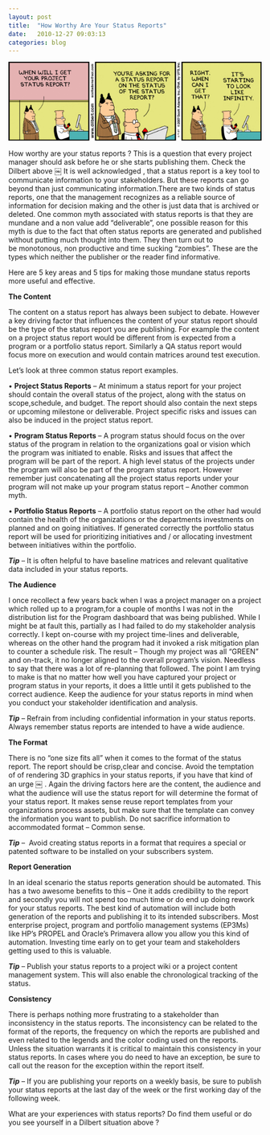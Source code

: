 ```yaml
---
layout: post
title:  "How Worthy Are Your Status Reports"
date:   2010-12-27 09:03:13
categories: blog
---
```

![DilbertStatus](/img/dilbertstatus.gif)

How worthy are your status reports ? This is a question that every project manager should ask before he or she starts publishing them. Check the Dilbert above ￼
It is well acknowledged , that a status report is a key tool to communicate information to your stakeholders. But these reports can go beyond than just communicating information.There are two kinds of status reports, one that the management recognizes as a reliable source of information for decision making and the other is just data that is archived or deleted. One common myth associated with status reports is that they are mundane and a non value add “deliverable”, one possible reason for this myth is due to the fact that often status reports are generated and published without putting much thought into them. They then turn out to be monotonous, non productive and time sucking “zombies”. These are the types which neither the publisher or the reader find informative.

Here are 5 key areas and 5 tips for making those mundane status reports more useful and effective.

**The Content**

The content on a status report has always been subject to debate. However a key driving factor that influences the content of your status report should be the type of the status report you are publishing. For example the content on a project status report would be different from is expected from a program or a portfolio status report. Similarly a QA status report would focus more on execution and would contain matrices around test execution.

Let’s look at three common status report examples.

•	**Project Status Reports** – At minimum a status report for your project should contain the overall status of the project, along with the status on scope,schedule, and budget. The report should also contain the next steps or upcoming milestone or deliverable. Project specific risks and issues can also be induced in the project status report.

•	**Program Status Reports** – A program status should focus on the over status of the program in relation to the organizations goal or vision which the program was initiated to enable. Risks and issues that affect the program will be part of the report. A high level status of the projects under the program will also be part of the program status report. However remember just concatenating all the project status reports under your program will not make up your program status report – Another common myth.

•	**Portfolio Status Reports** – A portfolio status report on the other had would contain the health of the organizations or the departments investments on planned and on going initiatives. If generated correctly the portfolio status report will be used for prioritizing initiatives and / or allocating investment between initiatives within the portfolio.

**_Tip_** – It is often helpful to have baseline matrices and relevant qualitative data included in your status reports.

**The Audience**

I once recollect a few years back when I was a project manager on a project which rolled up to a program,for a couple of months I was not in the distribution list for the Program dashboard that was being published. While I might be at fault this, partially as I had failed to do my stakeholder analysis correctly. I kept on-course with my project time-lines and deliverable, whereas on the other hand the program had it invoked a risk mitigation plan to counter a schedule risk. The result – Though my project was all “GREEN” and on-track, it no longer aligned to the overall program’s vision. Needless to say that there was a lot of re-planning that followed. The point I am trying to make is that no matter how well you have captured your project or program status in your reports, it does a little until it gets published to the correct audience. Keep the audience for your status reports in mind when you conduct your stakeholder identification and analysis.

**_Tip_** – Refrain from including confidential information in your status reports. Always remember status reports are intended to have a wide audience.

**The Format**

There is no “one size fits all” when it comes to the format of the status report. The report should be crisp,clear and concise. Avoid the temptation of of rendering 3D graphics in your status reports, if you have that kind of an urge ￼ . Again the driving factors here are the content, the audience and what the audience will use the status report for will determine the format of your status report. It makes sense reuse report templates from your organizations process assets, but make sure that the template can convey the information you want to publish. Do not sacrifice information to accommodated format – Common sense.

**_Tip_** –  Avoid creating status reports in a format that requires a special or patented software to be installed on your subscribers system.

**Report Generation**

In an ideal scenario the status reports generation should be automated. This has a two awesome benefits to this – One it adds credibility to the report and secondly you will not spend too much time or do end up doing rework for your status reports. The best kind of automation will include both generation of the reports and publishing it to its intended subscribers. Most enterprise project, program and portfolio management systems (EP3Ms) like HP’s PROPEL and Oracle’s Primavera allow you allow you this kind of automation. Investing time early on to get your team and stakeholders getting used to this is valuable.

**_Tip_** – Publish your status reports to a project wiki or a project content management system. This will also enable the chronological tracking of the status.

**Consistency**

There is perhaps nothing more frustrating to a stakeholder than inconsistency in the status reports. The inconsistency can be related to the format of the reports, the frequency on which the reports are published and even related to the legends and the color coding used on the reports. Unless the situation warrants it is critical to maintain this consistency in your status reports. In cases where you do need to have an exception, be sure to call out the reason for the exception within the report itself.

**_Tip_** – If you are publishing your reports on a weekly basis, be sure to publish your status reports at the last day of the week or the first working day of the following week.

What are your experiences with status reports? Do find them useful or do you see yourself in a Dilbert situation above ?

[image-1]:	/images/dilbertstatus.jpeg
